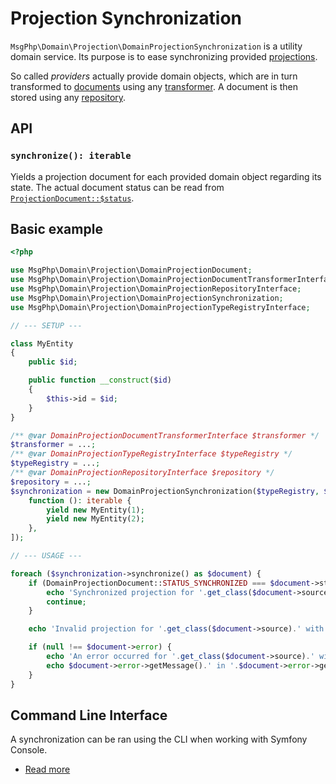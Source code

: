 # Projection Synchronization

`MsgPhp\Domain\Projection\DomainProjectionSynchronization` is a utility domain service. Its purpose is to ease
synchronizing provided [projections](models.md).

So called _providers_ actually provide domain objects, which are in turn transformed to [documents](documents.md) using
any [transformer](document-transformers.md). A document is then stored using any [repository](repositories.md).

## API

### `synchronize(): iterable`

Yields a projection document for each provided domain object regarding its state. The actual document status can be
read from [`ProjectionDocument::$status`][api-projection-document-status].

[api-projection-document-status]: https://msgphp.github.io/api/MsgPhp/Domain/Projection/DomainProjectionDocument.html#property_status

## Basic example

```php
<?php

use MsgPhp\Domain\Projection\DomainProjectionDocument;
use MsgPhp\Domain\Projection\DomainProjectionDocumentTransformerInterface;
use MsgPhp\Domain\Projection\DomainProjectionRepositoryInterface;
use MsgPhp\Domain\Projection\DomainProjectionSynchronization;
use MsgPhp\Domain\Projection\DomainProjectionTypeRegistryInterface;

// --- SETUP ---

class MyEntity
{
    public $id;

    public function __construct($id)
    {
        $this->id = $id;
    }
}

/** @var DomainProjectionDocumentTransformerInterface $transformer */
$transformer = ...;
/** @var DomainProjectionTypeRegistryInterface $typeRegistry */
$typeRegistry = ...;
/** @var DomainProjectionRepositoryInterface $repository */
$repository = ...;
$synchronization = new DomainProjectionSynchronization($typeRegistry, $repository, $transformer, [
    function (): iterable {
        yield new MyEntity(1);
        yield new MyEntity(2);
    },
]);

// --- USAGE ---

foreach ($synchronization->synchronize() as $document) {
    if (DomainProjectionDocument::STATUS_SYNCHRONIZED === $document->status) {
        echo 'Synchronized projection for '.get_class($document->source).' with ID '.$document->source->id.PHP_EOL;
        continue;
    }

    echo 'Invalid projection for '.get_class($document->source).' with ID '.$document->source->id.PHP_EOL;

    if (null !== $document->error) {
        echo 'An error occurred for '.get_class($document->source).' with ID '.$document->source->id.PHP_EOL;
        echo $document->error->getMessage().' in '.$document->error->getFile().' at '.$document->error->getLine().PHP_EOL;
    }
}
```

## Command Line Interface

A synchronization can be ran using the CLI when working with Symfony Console.

- [Read more](../infrastructure/symfony-console.md#synchronizedomainprojectionscommand)
